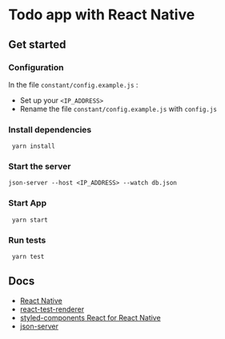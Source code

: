 # Todo app with React Native

## Get started

### Configuration

In the file `constant/config.example.js` :

- Set up your `<IP_ADDRESS>`
- Rename the file `constant/config.example.js` with `config.js`

### Install dependencies

```
 yarn install
```

### Start the server

```
json-server --host <IP_ADDRESS> --watch db.json
```

### Start App

```
 yarn start
```


### Run tests

```
 yarn test
```

## Docs

- [React Native](https://reactnative.dev/docs/getting-started)
- [react-test-renderer](https://fr.reactjs.org/docs/test-renderer.html)
- [styled-components React for React Native](https://styled-components.com/docs/basics#react-native)
- [json-server](https://github.com/typicode/json-server)
